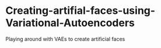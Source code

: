 # Creating-artifial-faces-using-Variational-Autoencoders
Playing around with VAEs to create artificial faces
